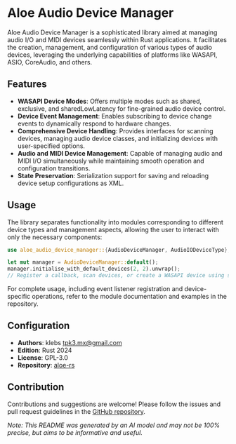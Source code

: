 # Aloe Audio Device Manager

Aloe Audio Device Manager is a sophisticated library aimed at managing audio I/O and MIDI devices seamlessly within Rust applications. It facilitates the creation, management, and configuration of various types of audio devices, leveraging the underlying capabilities of platforms like WASAPI, ASIO, CoreAudio, and others.

## Features
- **WASAPI Device Modes**: Offers multiple modes such as shared, exclusive, and sharedLowLatency for fine-grained audio device control.
- **Device Event Management**: Enables subscribing to device change events to dynamically respond to hardware changes.
- **Comprehensive Device Handling**: Provides interfaces for scanning devices, managing audio device classes, and initializing devices with user-specified options.
- **Audio and MIDI Device Management**: Capable of managing audio and MIDI I/O simultaneously while maintaining smooth operation and configuration transitions.
- **State Preservation**: Serialization support for saving and reloading device setup configurations as XML.

## Usage
The library separates functionality into modules corresponding to different device types and management aspects, allowing the user to interact with only the necessary components:

```rust
use aloe_audio_device_manager::{AudioDeviceManager, AudioIODeviceType};

let mut manager = AudioDeviceManager::default();
manager.initialise_with_default_devices(2, 2).unwrap();
// Register a callback, scan devices, or create a WASAPI device using specific modes.
```

For complete usage, including event listener registration and device-specific operations, refer to the module documentation and examples in the repository.

## Configuration
- **Authors**: klebs <tpk3.mx@gmail.com>
- **Edition**: Rust 2024
- **License**: GPL-3.0
- **Repository**: [aloe-rs](https://github.com/klebs6/aloe-rs)

## Contribution
Contributions and suggestions are welcome! Please follow the issues and pull request guidelines in the [GitHub repository](https://github.com/klebs6/aloe-rs).

_Note: This README was generated by an AI model and may not be 100% precise, but aims to be informative and useful._
